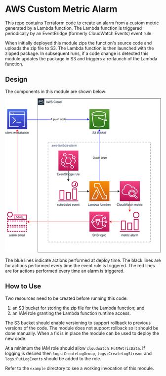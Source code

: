 # AWS Custom Metric Alarm

This repo contains Terraform code to create an alarm from a custom metric
generated by a Lambda function. The Lambda function is triggered periodically
by an EventBridge (formerly CloudWatch Events) event rule.

When initially deployed this module zips the function's source code and uploads
the zip file to S3. The Lambda function is then launched with the zipped
package. In subsequent runs, if a code change is detected this module updates
the package in S3 and triggers a re-launch of the Lambda function.

## Design

The components in this module are shown below:

![layout](https://raw.githubusercontent.com/conrad-mukai/terraform-aws-lambda-alarm/master/draw.io/aws-lambda-alarm.png)

The blue lines indicate actions performed at deploy time. The black lines are
for actions performed every time the event rule is triggered. The red lines are
for actions performed every time an alarm is triggered.

## How to Use

Two resources need to be created before running this code:
1. an S3 bucket for storing the zip file for the Lambda function; and
1. an IAM role granting the Lambda function runtime access.

The S3 bucket should enable versioning to support rollback to previous versions
of the code. The module does not support rollback so it should be done
manually. When a fix is in place the module can be used to deploy the new code.

At a minimum the IAM role should allow `cloudwatch:PutMetricData`. If logging
is desired then `logs:CreateLogGroup`, `logs:CreateLogStream`, and
`logs:PutLogEvents` should be added to the role.

Refer to the `example` directory to see a working invocation of this module.
